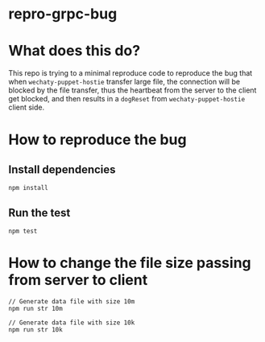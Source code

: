 # repro-grpc-bug

# What does this do?

This repo is trying to a minimal reproduce code to reproduce the bug that when `wechaty-puppet-hostie` transfer large file, the connection will be blocked by the file transfer, thus the heartbeat from the server to the client get blocked, and then results in a `dogReset` from `wechaty-puppet-hostie` client side.

# How to reproduce the bug

## Install dependencies

```shell
npm install
```

## Run the test
```shell
npm test
```

# How to change the file size passing from server to client
```shell
// Generate data file with size 10m
npm run str 10m

// Generate data file with size 10k
npm run str 10k
```
